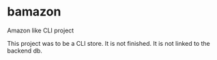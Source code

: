# bamazon
Amazon like CLI project

This project was to be a CLI store. It is not finished. It is not linked to the backend db.  
